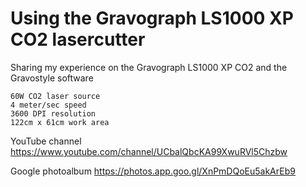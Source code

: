 # Using the Gravograph LS1000 XP CO2 lasercutter

Sharing my experience on the Gravograph LS1000 XP CO2 and the Gravostyle software
```
60W CO2 laser source
4 meter/sec speed
3600 DPI resolution
122cm x 61cm work area
```

YouTube channel
https://www.youtube.com/channel/UCbalQbcKA99XwuRVl5Chzbw

Google photoalbum
https://photos.app.goo.gl/XnPmDQoEu5akArEb9

